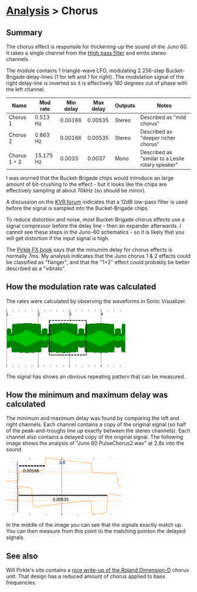 # [Analysis](../README.md) > Chorus

## Summary
The chorus effect is responsile for thickening-up the sound of the Juno 60. It takes a single channel from the [High pass filter](../Filter/HPF/README.me) and emits stereo channels.

The module contains 1 triangle-wave LFO, modulating 2 256-step Bucket-Brigade delay-lines (1 for left and 1 for right).  The modulation signal of the right delay-line is inverted so it is effectively 180 degrees out of phase with the left channel.

| Name | Mod rate | Min delay | Max delay | Outputs | Notes |
| --- | --- | --- | --- | --- | --- |
| Chorus 1 | 0.513 Hz | 0.00166 | 0.00535 | Stereo | Described as "mild chorus" |
| Chorus 2 | 0.863 Hz | 0.00166 | 0.00535 | Stereo | Described as "deeper richer chorus" |
| Chorus 1 + 2 | 15.175 Hz | 0.0033 | 0.0037 | Mono | Described as "similar to a Leslie rotary speaker" |

I was worried that the Bucket-Brigade chips would introduce an large amount of bit-crushing to the effect - but it looks like the chips are effectively sampling at about 70kHz (so should be minor).

A discussion on the [KVR forum](http://www.kvraudio.com/forum/viewtopic.php?t=313797&start=15) indicates that a 12dB low-pass filter is used before the signal is sampled into the Bucket-Brigade chips.

To reduce distortion and noise, most Bucket-Brigade chorus effects use a signal compressor before the delay line - then an expander afterwards. I cannot see these steps in the Juno-60 schematics - so it is likely that you will get distortion if the input signal is high.

The [Pirkle FX book](../Resources/Book_PirkleFx.md) says that the minumim delay for chorus effects is normally 7ms.  My analysis indicates that the Juno chorus 1 & 2 effects could be classified as "flanger", and that the "1+2" effect could probably be better described as a "vibrato".

## How the modulation rate was calculated

The rates were calculated by observing the waveforms in Sonic Visualizer.

![Calculating the rate](Rate.png)

The signal has shows an obvious repeating pattern that can be measured.

## How the minimum and maximum delay was calculated

The minimum and maximum delay was found by comparing the left and right channels. Each channel contains a copy of the original signal (so half of the peak-and-troughs line up exactly between the stereo channels). Each channel also contains a delayed copy of the original signal. The following image shows the analysis of "Juno 60 PulseChorus2.wav" at 2.8s into the sound.

![Calculating the minimum and maximum delay](MinMaxDelay.png)

In the middle of the image you can see that the signals exactly match up. You can then measure from this point to the matching pointon the delayed signals.

## See also
Will Pirkle's site contains a [nice write-up of the Roland Dimension-D](http://www.willpirkle.com/fx-book/project-gallery/) chorus unit. That design has a reduced amount of chorus applied to bass frequencies.